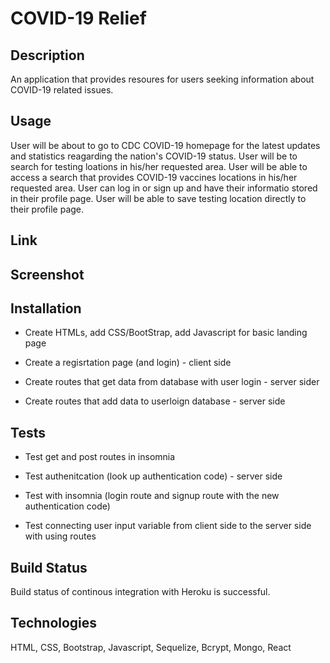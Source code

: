 # COVID-19 Relief

## Description

An application that provides resoures for users seeking information about COVID-19 related issues.

## Usage

User will be about to go to CDC COVID-19 homepage for the latest updates and statistics reagarding the nation's COVID-19 status.
User will be to search for testing loations in his/her requested area.
User will be able to access a search that provides COVID-19 vaccines locations in his/her requested area.
User can log in or sign up and have their informatio stored in their profile page.
User will be able to save testing location directly to their profile page.

## Link


## Screenshot 



## Installation

* Create HTMLs, add CSS/BootStrap, add Javascript for basic landing page

* Create a regisrtation page (and login) - client side

* Create routes that get data from database with user login - server sider

* Create routes that add data to userloign database - server side

## Tests

* Test get and post routes in insomnia

* Test authenitcation (look up authentication code) - server side  

* Test with insomnia (login route and signup route with the new authentication code)

* Test connecting user input variable from client side to the server 
side with using routes

## Build Status

Build status of continous integration with Heroku is successful.

## Technologies

HTML, CSS, Bootstrap, Javascript, Sequelize, Bcrypt, Mongo, React
